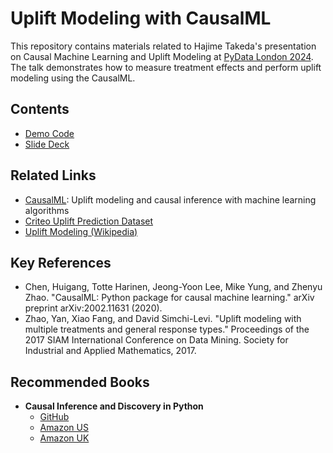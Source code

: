 # Uplift Modeling with CausalML

This repository contains materials related to Hajime Takeda's presentation on Causal Machine Learning and Uplift Modeling at [PyData London 2024](https://pydata.org/london2024/). The talk demonstrates how to measure treatment effects and perform uplift modeling using the CausalML.

## Contents

- [Demo Code](https://github.com/takechanman1228/Effective-Uplift-Modeling/blob/main/simple_end_to_end_uplift_modeling.ipynb)
- [Slide Deck](https://docs.google.com/presentation/d/1EMWZb-0QgiytdiL2a3IgsJjbcq1s3MiuTXewzDEfH18/edit)

## Related Links

- [CausalML](https://github.com/uber/causalml): Uplift modeling and causal inference with machine learning algorithms
- [Criteo Uplift Prediction Dataset](https://ailab.criteo.com/criteo-uplift-prediction-dataset)
- [Uplift Modeling (Wikipedia)](https://en.wikipedia.org/wiki/Uplift_modelling)

## Key References

- Chen, Huigang, Totte Harinen, Jeong-Yoon Lee, Mike Yung, and Zhenyu Zhao. "CausalML: Python package for causal machine learning." arXiv preprint arXiv:2002.11631 (2020).
- Zhao, Yan, Xiao Fang, and David Simchi-Levi. "Uplift modeling with multiple treatments and general response types." Proceedings of the 2017 SIAM International Conference on Data Mining. Society for Industrial and Applied Mathematics, 2017.

## Recommended Books

- **Causal Inference and Discovery in Python**
  - [GitHub](https://github.com/PacktPublishing/Causal-Inference-and-Discovery-in-Python)
  - [Amazon US](https://www.amazon.com/Causal-Inference-Discovery-Python-learning/dp/1804612987)
  - [Amazon UK](https://www.amazon.co.uk/Causal-Inference-Discovery-Python-learning/dp/1804612987)

